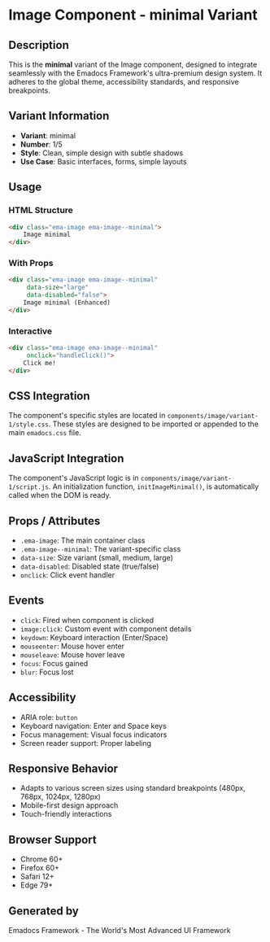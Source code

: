 # Image Component - minimal Variant

## Description
This is the **minimal** variant of the Image component, designed to integrate seamlessly with the Emadocs Framework's ultra-premium design system. It adheres to the global theme, accessibility standards, and responsive breakpoints.

## Variant Information
- **Variant**: minimal
- **Number**: 1/5
- **Style**: Clean, simple design with subtle shadows
- **Use Case**: Basic interfaces, forms, simple layouts

## Usage

### HTML Structure
```html
<div class="ema-image ema-image--minimal">
    Image minimal
</div>
```

### With Props
```html
<div class="ema-image ema-image--minimal" 
     data-size="large" 
     data-disabled="false">
    Image minimal (Enhanced)
</div>
```

### Interactive
```html
<div class="ema-image ema-image--minimal" 
     onclick="handleClick()">
    Click me!
</div>
```

## CSS Integration
The component's specific styles are located in `components/image/variant-1/style.css`. These styles are designed to be imported or appended to the main `emadocs.css` file.

## JavaScript Integration
The component's JavaScript logic is in `components/image/variant-1/script.js`. An initialization function, `initImageMinimal()`, is automatically called when the DOM is ready.

## Props / Attributes
- `.ema-image`: The main container class
- `.ema-image--minimal`: The variant-specific class
- `data-size`: Size variant (small, medium, large)
- `data-disabled`: Disabled state (true/false)
- `onclick`: Click event handler

## Events
- `click`: Fired when component is clicked
- `image:click`: Custom event with component details
- `keydown`: Keyboard interaction (Enter/Space)
- `mouseenter`: Mouse hover enter
- `mouseleave`: Mouse hover leave
- `focus`: Focus gained
- `blur`: Focus lost

## Accessibility
- ARIA role: `button`
- Keyboard navigation: Enter and Space keys
- Focus management: Visual focus indicators
- Screen reader support: Proper labeling

## Responsive Behavior
- Adapts to various screen sizes using standard breakpoints (480px, 768px, 1024px, 1280px)
- Mobile-first design approach
- Touch-friendly interactions

## Browser Support
- Chrome 60+
- Firefox 60+
- Safari 12+
- Edge 79+

## Generated by
Emadocs Framework - The World's Most Advanced UI Framework
